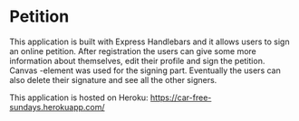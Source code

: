 # Petition

This application is built with Express Handlebars and it allows users to sign an online petition. After registration the users can give some more information about themselves, edit their profile and sign the petition. Canvas -element was used for the signing part. Eventually the users can also delete their signature and see all the other signers.

This application is hosted on Heroku: https://car-free-sundays.herokuapp.com/
